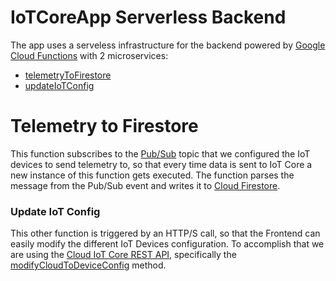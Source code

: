 # IoTCoreApp Serverless Backend

The app uses a serveless infrastructure for the backend powered by [Google Cloud Functions](https://cloud.google.com/functions/) with 2 microservices:

  - [telemetryToFirestore](https://github.com/GabeWeiss/GoogleIoTCoreApp/tree/master/gcf/telemetryToFirestore)
  - [updateIoTConfig](https://github.com/GabeWeiss/GoogleIoTCoreApp/tree/master/gcf/updateIoTConfig)

# Telemetry to Firestore
This function subscribes to the [Pub/Sub](https://cloud.google.com/pubsub/) topic that we configured the IoT devices to send telemetry to, so that every time data is sent to IoT Core a new instance of this function gets executed. The function parses the message from the Pub/Sub event and writes it to [Cloud Firestore](https://firebase.google.com/docs/firestore/).

### Update IoT Config

This other function is triggered by an HTTP/S call, so that the Frontend can easily modify the different IoT Devices configuration. To accomplish that we are using the [Cloud IoT Core REST API](https://cloud.google.com/iot/docs/reference/rest/), specifically the [modifyCloudToDeviceConfig](https://cloud.google.com/iot/docs/reference/cloudiot/rest/v1/projects.locations.registries.devices/modifyCloudToDeviceConfig) method.